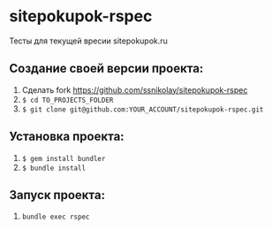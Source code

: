 # sitepokupok-rspec
Тесты для текущей вресии sitepokupok.ru

## Создание своей версии проекта:
1. Сделать fork https://github.com/ssnikolay/sitepokupok-rspec
2. `$ cd TO_PROJECTS_FOLDER`
3. `$ git clone git@github.com:YOUR_ACCOUNT/sitepokupok-rspec.git`

## Установка проекта:
1. `$ gem install bundler`
2. `$ bundle install`

## Запуск проекта:
1. `bundle exec rspec`

